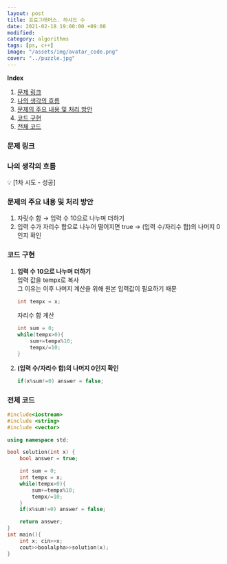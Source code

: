 ```yaml
---
layout: post
title: 프로그래머스. 하샤드 수 
date: 2021-02-18 19:00:00 +09:00
modified: 
category: algorithms
tags: [ps, c++]
image: "/assets/img/avatar_code.png"
cover: "../puzzle.jpg"
---
```


**Index**
1. [문제 링크](#문제-링크)
1. [나의 생각의 흐름](#나의-생각의-흐름)
1. [문제의 주요 내용 및 처리 방안](#문제의-주요-내용-및-처리-방안)
1. [코드 구현](#코드-구현)
1. [전체 코드](#전체-코드)

### 문제 링크
[]()

### 나의 생각의 흐름
💡 [1차 시도 - 성공]<br>  

### 문제의 주요 내용 및 처리 방안
1. 자릿수 합 → 입력 수 10으로 나누며 더하기<br>
1. 입력 수가 자리수 합으로 나누어 떨어지면 true → (입력 수/자리수 합)의 나머지 0인지 확인<br>

### 코드 구현 
1. **입력 수 10으로 나누며 더하기**<br>
    입력 값을 tempx로 복사<br>
    그 이유는 이후 나머지 계산을 위해 원본 입력값이 필요하기 때문<br>
    ```c++
    int tempx = x;
    ```
    
    자리수 합 계산<br>
    ```c++
    int sum = 0;
    while(tempx>0){
        sum+=tempx%10;
        tempx/=10;
    }
    ```
    
1. **(입력 수/자리수 합)의 나머지 0인지 확인**<br>
    ```c++
    if(x%sum!=0) answer = false; 
    ```

### 전체 코드
```c++
#include<iostream>
#include <string>
#include <vector>

using namespace std;

bool solution(int x) {
    bool answer = true;

    int sum = 0;
    int tempx = x;
    while(tempx>0){
        sum+=tempx%10;
        tempx/=10;
    }
    if(x%sum!=0) answer = false; 

    return answer;
}
int main(){
    int x; cin>>x;
    cout>>boolalpha>>solution(x);
}
```
